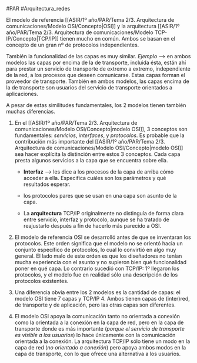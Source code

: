 #PAR #Arquitectura_redes 

El modelo de referencia [[ASIR/1º año/PAR/Tema 2/3. Arquitectura de comunicaciones/Modelo OSI/Concepto|OSI]] y la arquitectura [[ASIR/1º año/PAR/Tema 2/3. Arquitectura de comunicaciones/Modelo TCP-IP/Concepto|TCP/IP]] tienen mucho en común. Ambos se basan en el concepto de un gran nº de protocolos independientes.

También la funcionalidad de las capas es muy similar. _Ejemplo_ --> en ambos modelos las capas por encima de la de transporte, incluida ésta, están ahí para prestar un servicio de transporte de extremo a extremo, independiente de la red, a los procesos que deseen comunicarse. Estas capas forman el proveedor de transporte. También en ambos modelos, las capas encima de la de transporte son usuarios del servicio de transporte orientados a aplicaciones. 

A pesar de estas similitudes fundamentales, los 2 modelos tienen también muchas diferencias. 

1) En el [[ASIR/1º año/PAR/Tema 2/3. Arquitectura de comunicaciones/Modelo OSI/Concepto|modelo OSI]], 3 conceptos son fundamentales: _servicios_, _interfaces_, y _protocolos_. Es probable que la contribución más importante del [[ASIR/1º año/PAR/Tema 2/3. Arquitectura de comunicaciones/Modelo OSI/Concepto|modelo OSI]] sea hacer explícita la distinción entre estos 3 conceptos. Cada capa presta algunos servicios a la capa que se encuentra sobre ella. 
	
	* __Interfaz__ --> les dice a los procesos de la capa de arriba cómo acceder a ella. Especifica cuáles son los parámetros y qué resultados esperar. 
	
	* los protocolos pares que se usan en una capa son asunto de la capa. 
	
	* La __arquitectura__ TCP/IP originalmente no distinguía de forma clara entre servicio, interfaz y protocolo, aunque se ha tratado de reajustarlo después a fin de hacerlo más parecido a OSI. 

2) El modelo de referencia OSI se desarrolló antes de que se inventaran los protocolos. Este orden significa que el modelo no se orientó hacia un conjunto específico de protocolos, lo cual lo convirtió en algo muy general. El lado malo de este orden es que los diseñadores no tenían mucha experiencia con el asunto y no supieron bien qué funcionalidad poner en qué capa. Lo contrario sucedió con TCP/IP: 1º llegaron los protocolos, y el modelo fue en realidad sólo una descripción de los protocolos existentes. 

3) Una diferencia obvia entre los 2 modelos es la cantidad de capas: el modelo OSI tiene 7 capas y TCP/IP 4. Ambos tienen capas de (inter)red, de transporte y de aplicación, pero las otras capas son diferentes. 

4) El modelo OSI apoya la comunicación tanto no orientada a conexión como la orientada a la conexión en la capa de red, pero en la capa de transporte donde es más importante (_porque el servicio de transporte es visible a los usuarios_) lo hace únicamente con la comunicación orientada a la conexión. La arquitectura TCP/IP sólo tiene un modo en la capa de red (_no orientado a conexión_) pero apoya ambos modos en la capa de transporte, con lo que ofrece una alternativa a los usuarios. 